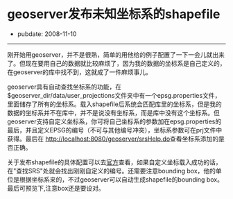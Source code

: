 # geoserver发布未知坐标系的shapefile

- pubdate: 2008-11-10

--------------------------


刚开始用geoserver，并不是很熟，简单的用他给的例子配置了一下一会儿就出来了。但现在要用自己的数据就比较麻烦了，因为我的数据的坐标系是自己定义的，在geoserver的库中找不到，这就成了一件麻烦事儿。

geoserver具有自动查找坐标系的功能，在$geoserver_dir/data/user_projections文件夹中有一个epsg.properties文件，里面储存了所有的坐标系。载入shapefile后系统会匹配库里的坐标系，但是我的数据的坐标系并不在库中，并不是说没有坐标系，而是库中没有这个坐标系。但geoserver支持自定义坐标系，你可将自己坐标系的参数加在epsg.properties的最后，并且定义EPSG的编号（不可与其他编号冲突），坐标系参数可在prj文件中获得。最后在 [http://localhost:8080/geoserver/srsHelp.do](http://localhost:8080/geoserver/srsHelp.do)查看坐标系添加的是否正确。

关于发布shapefile的具体配置可以去[官方](http://geoserver.org/display/GEOSDOC/User+Tutorial+Shapefile)查看，如果自定义坐标载入成功的话，在"查找SRS"处就会找出刚刚自定义的编号。还需要注意bounding box，他的单位是根据坐标系来的，不过geoserver可以自动生成shapefile的bounding box。 最后可预览下,注意box还是要设对。
